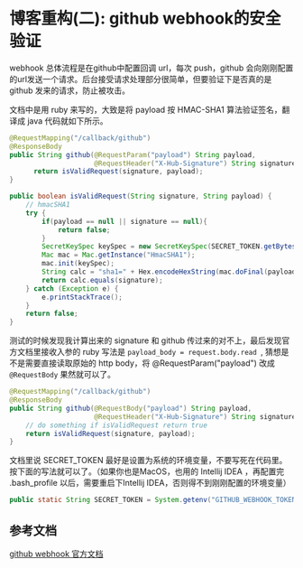 <!-- {title_en:'blog code refactoring github webhook', comment:true, modify:'2018-12-16', tags:['博客','架构'], summary:'webhook 总体流程是在github中配置回调 url，每次 push，github 会向刚刚配置的url发送一个请求。后台接受请求处理部分很简单，但要验证下是否真的是 github 发来的请求，防止被攻击。'} -->

# 博客重构(二): github webhook的安全验证

webhook 总体流程是在github中配置回调 url，每次 push，github 会向刚刚配置的url发送一个请求。后台接受请求处理部分很简单，但要验证下是否真的是 github 发来的请求，防止被攻击。

文档中是用 ruby 来写的，大致是将 payload 按 HMAC-SHA1 算法验证签名，翻译成 java 代码就如下所示。

```java
@RequestMapping("/callback/github")
@ResponseBody
public String github(@RequestParam("payload") String payload, 
                     @RequestHeader("X-Hub-Signature") String signature){
 	  return isValidRequest(signature, payload); 
}

public boolean isValidRequest(String signature, String payload) {
    // hmacSHA1
    try {
        if(payload == null || signature == null){
            return false;
        }
        SecretKeySpec keySpec = new SecretKeySpec(SECRET_TOKEN.getBytes(), "HmacSHA1");
        Mac mac = Mac.getInstance("HmacSHA1");
        mac.init(keySpec);
        String calc = "sha1=" + Hex.encodeHexString(mac.doFinal(payload.getBytes()));
        return calc.equals(signature);
    } catch (Exception e) {
        e.printStackTrace();
    }
    return false;
}
```

测试的时候发现我计算出来的 signature 和 github 传过来的对不上，最后发现官方文档里接收入参的 ruby 写法是 `payload_body = request.body.read `, 猜想是不是需要直接读取原始的 http body，将 @RequestParam("payload")  改成 ` @RequestBody ` 果然就可以了。

```java
@RequestMapping("/callback/github")
@ResponseBody
public String github(@RequestBody("payload") String payload, 
                     @RequestHeader("X-Hub-Signature") String signature){
    // do something if isValidRequest return true
    return isValidRequest(signature, payload); 
}
```

文档里说 SECRET_TOKEN 最好是设置为系统的环境变量，不要写死在代码里。按下面的写法就可以了。（如果你也是MacOS，也用的 Intellij IDEA ，再配置完 .bash_profile 以后，需要重启下Intellij IDEA，否则得不到刚刚配置的环境变量）

```java
public static String SECRET_TOKEN = System.getenv("GITHUB_WEBHOOK_TOKEN");
```



## 参考文档

[github webhook 官方文档](https://developer.github.com/webhooks/securing/)

